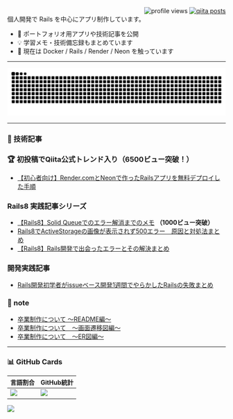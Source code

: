 <div align="right">
  <img src="https://komarev.com/ghpvc/?username=koxrtx&color=yellow" alt="profile views" />
  <a href="https://qiita.com/koxrtx">
    <img src="https://qiita-badge.apiapi.app/s/koxrtx/posts.svg" alt="qiita posts" />
  </a>
</div>
個人開発で Rails を中心にアプリ制作しています。  

- 🚀 ポートフォリオ用アプリや技術記事を公開  
- 💡 学習メモ・技術備忘録もまとめています  
- 🌱 現在は Docker / Rails / Render / Neon を触っています
- - -

![](https://raw.githubusercontent.com/koxrtx/koxrtx/output/github-contribution-grid-snake.svg)

- - -

### 📝 技術記事
### 🏆 初投稿でQiita公式トレンド入り（6500ビュー突破！）
- [【初心者向け】Render.comとNeonで作ったRailsアプリを無料デプロイした手順](https://qiita.com/koxrtx/items/92c014a692a00a91096f?utm_campaign=popular_items&utm_medium=twitter&utm_source=dlvr.it)

### Rails8 実践記事シリーズ
- [【Rails8】Solid Queueでのエラー解消までのメモ](https://qiita.com/koxrtx/items/f379913a6f1110b5366a) **（1000ビュー突破）**
- [Rails8でActiveStorageの画像が表示されず500エラー　原因と対処法まとめ](https://qiita.com/koxrtx/items/c64cf37af8cfde7e58f7)
- [【Rails8】Rails開発で出会ったエラーとその解決まとめ](https://qiita.com/koxrtx/items/67d8bd002e24b8c55157)

### 開発実践記事
-  [Rails開発初学者がissueベース開発1週間でやらかしたRailsの失敗まとめ](https://qiita.com/koxrtx/items/5f8ec016a31c2c34b0e0)


### 📝 note
- [卒業制作について 〜README編〜](https://note.com/proper_koxrtx/n/n01b649292729?from=notice)
- [卒業制作について　〜画面遷移図編〜](https://note.com/proper_koxrtx/n/na011eb4ef22c)
- [卒業制作について　〜ER図編〜](https://note.com/proper_koxrtx/n/ndc200e67e37e)

- - -

### 📊 GitHub Cards

| 言語割合 | GitHub統計 |
|----------|------------|
| ![](https://github-profile-summary-cards.vercel.app/api/cards/repos-per-language?username=koxrtx&theme=tokyonight) | ![](https://github-profile-summary-cards.vercel.app/api/cards/stats?username=koxrtx&theme=tokyonight) |

[![](https://qiita-badge.apiapi.app/s/koxrtx/lgtms.svg)](https://qiita.com/koxrtx)

